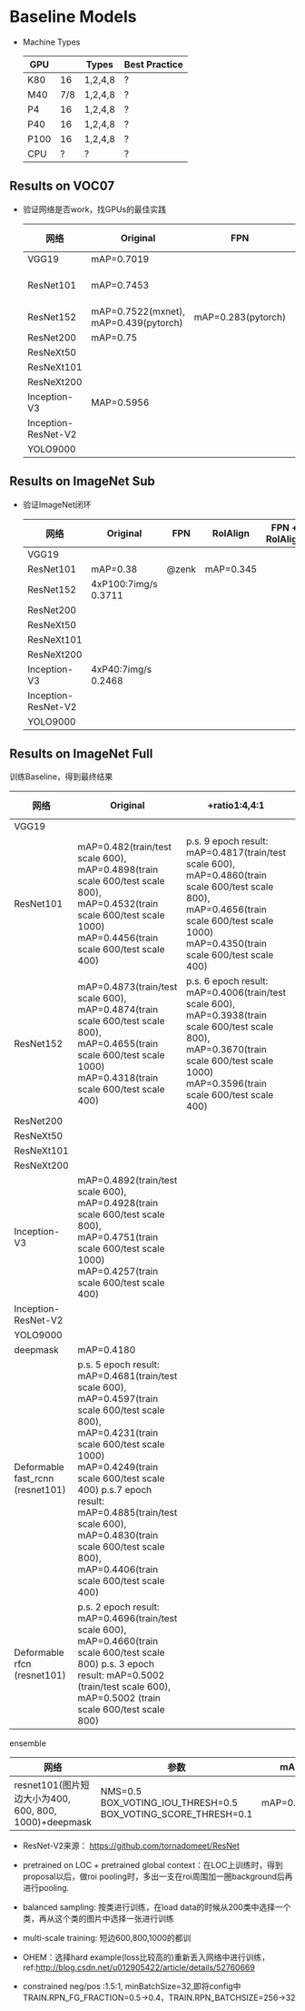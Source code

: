 # Baseline Models

* Machine Types

  | GPU  |      | Types   | Best Practice |
  | ---- | ---- | ------- | ------------- |
  | K80  | 16   | 1,2,4,8 | ?             |
  | M40  | 7/8  | 1,2,4,8 | ?             |
  | P4   | 16   | 1,2,4,8 | ?             |
  | P40  | 16   | 1,2,4,8 | ?             |
  | P100 | 16   | 1,2,4,8 | ?             |
  | CPU  | ?    | ?       | ?             |


## Results on VOC07
* 验证网络是否work，找GPUs的最佳实践

  | 网络 | Original | FPN | RoIAlign | FPN + RoIAlign | Identity Mapping | Pretrain on LOC | RPN | RCNN | Constrained Pos/Neg | Multiscale Training | DataAugmentation | GlobalContext | SampleBalanced |
  | ------| ------ | ------ | ------ | ------| ------ | ------ | ------ | ------ | ------ | ------ | ------ | ------ | ------ |
  | VGG19	| mAP=0.7019 | | | | | | | | | |
  | ResNet101 | mAP=0.7453 | | 2GPU(M40): 3.45samples/sec, mAP=0.7507 | | | | | | 2GPU(M40): 3.45samples/sec, mAP=0.7417 | 2GPU(M40): 3.45samples/sec, mAP=0.7609 | 2GPU(P100): 4.5samples/sec, mAP=0.7400 | mAP= 0.7559(sgd), mAP=0.1951(adam) | 4epoch:mAP=0.7044 |
  | ResNet152	| mAP=0.7522(mxnet), mAP=0.439(pytorch) | mAP=0.283(pytorch)| | | | | | | | | | | |
  | ResNet200	| mAP=0.75 | | | | | | | | | | | | |
  | ResNeXt50  | | | | | | | | | | | | | |
  | ResNeXt101 | | | | | | | | | | | | | |
  | ResNeXt200 | | | | | | | | | | | | | |
  | Inception-V3 | MAP=0.5956| | | | | | | | | 	| | | |
  | Inception-ResNet-V2	 | | | | | | | | | | |  | | | |
  | YOLO9000 | | | | | | | | | | | | | | |

## Results on ImageNet Sub
* 验证ImageNet闭环

  | 网络 | Original | FPN | RoIAlign | FPN + RoIAlign | Identity Mapping | Pretrain on LOC | RPN | RCNN |
  | ------| ------ | ------ | ------ | ------| ------ | ------ | ------ | ------ |
  | VGG19 | | | | | | | | |
  | ResNet101 | mAP=0.38 | @zenk | mAP=0.345 | | | | | |
  | ResNet152 | 4xP100:7img/s 0.3711| | | | | | | |
  | ResNet200 | | | | | | | | |
  | ResNeXt50 | | | | | | | | |
  | ResNeXt101 | | | | | | | | |
  | ResNeXt200 | | | | | | | | |
  | Inception-V3 | 4xP40:7img/s 0.2468 | | | | | 4xP4:9.5img/s Running|| | |
  | Inception-ResNet-V2 | | | | | | | | |
  | YOLO9000 | | | | | | | | |


## Results on ImageNet Full
训练Baseline，得到最终结果

| 网络                  | Original  | +ratio1:4,4:1| +scale4| FPN  | RoIAlign | FPN + RoIAlign | Identity Mapping | Pretrain on LOC                          | RPN  | RCNN | Multiscale |
| ------------------- | ---------- | ---- | -------- | -------------- | ---------------- | ---------------------------------------- | ---- | ---- |------------| -------- | -------------- |
| VGG19               | | |          |      |          |                |                  |                                          |      |      |
| ResNet101           | mAP=0.482(train/test scale 600), mAP=0.4898(train scale 600/test scale 800), mAP=0.4532(train scale 600/test scale 1000) mAP=0.4456(train scale 600/test scale 400) |p.s. 9 epoch result: mAP=0.4817(train/test scale 600), mAP=0.4860(train scale 600/test scale 800), mAP=0.4656(train scale 600/test scale 1000) mAP=0.4350(train scale 600/test scale 400) | p.s. 9 epoch result: mAP=0.4839(train/test scale 600), mAP=0.4824(train scale 600/test scale 800), mAP=0.4555(train scale 600/test scale 1000) mAP=0.4375(train scale 600/test scale 400) |     |          |                |                  | 4xP4:9.5img/s Running                    |      |      | mAP=0.4973(test scale 600+800, nms+box voting), mAP=0.5005(test scale 600+800+1000, nms+box voting), mAP=0.5040(test scale 400+600+800+1000, nms+box voting)|
| ResNet152           | mAP=0.4873(train/test scale 600), mAP=0.4874(train scale 600/test scale 800), mAP=0.4655(train scale 600/test scale 1000) mAP=0.4318(train scale 600/test scale 400)   | p.s. 6 epoch result: mAP=0.4006(train/test scale 600), mAP=0.3938(train scale 600/test scale 800), mAP=0.3670(train scale 600/test scale 1000) mAP=0.3596(train scale 600/test scale 400) | p.s. 2 epoch result: mAP=0.3859(train/test scale 600), mAP=0.3537(train scale 600/test scale 800), mAP=0.3152(train scale 600/test scale 1000) mAP=0.3516(train scale 600/test scale 400)   |      |          |                |                  | 1GPU(P40): 2.10samples/sec 2GPU(P40): 3.70samples/sec 4GPU(P40): 5.2samples/sec (running) |      |      |
| ResNet200           |           |      |          |                |                  |                                          |      |      |
| ResNeXt50           |           |      |          |                |                  |                                          |      |      |
| ResNeXt101          |           |      |          |                |                  |                                          |      |      |
| ResNeXt200          |           |      |          |                |                  |                                          |      |      |
| Inception-V3        | mAP=0.4892(train/test scale 600), mAP=0.4928(train scale 600/test scale 800), mAP=0.4751(train scale 600/test scale 1000) mAP=0.4257(train scale 600/test scale 400)          |      |          |                |                  |                                          |      |      |
| Inception-ResNet-V2 |           |      |          |                |                  |                                          |      |      |
| YOLO9000            |           |      |          |                |                  |                                          |      |      |
| deepmask           |     mAP=0.4180      |      |          |                |                  |                                          |      |      |
| Deformable fast_rcnn (resnet101)        | p.s. 5 epoch result: mAP=0.4681(train/test scale 600), mAP=0.4597(train scale 600/test scale 800), mAP=0.4231(train scale 600/test scale 1000) mAP=0.4249(train scale 600/test scale 400)   p.s.7 epoch result: mAP=0.4885(train/test scale 600), mAP=0.4830(train scale 600/test scale 800), mAP=0.4406(train scale 600/test scale 400)        |      |          |                |                  |                                          |      |      |
| Deformable rfcn (resnet101)        | p.s. 2 epoch result: mAP=0.4696(train/test scale 600), mAP=0.4660(train scale 600/test scale 800)  p.s. 3 epoch result: mAP=0.5002 (train/test scale 600), mAP=0.5002 (train scale 600/test scale 800)      |      |          |                |                  |                                          |      |      |

ensemble

| 网络 | 参数 | mAP |
|-----|------|-----|
| resnet101(图片短边大小为400, 600, 800, 1000)+deepmask | NMS=0.5 BOX_VOTING_IOU_THRESH=0.5 BOX_VOTING_SCORE_THRESH=0.1| mAP=0.5090 |

* ResNet-V2来源：
  https://github.com/tornadomeet/ResNet

* pretrained on LOC + pretrained global context：在LOC上训练时，得到proposal以后，做roi pooling时，多出一支在roi周围加一圈background后再进行pooling.
* balanced sampling: 按类进行训练，在load data的时候从200类中选择一个类，再从这个类的图片中选择一张进行训练
* multi-scale training: 短边600,800,1000的都训
* OHEM：选择hard example(loss比较高的)重新丢入网络中进行训练，ref:http://blog.csdn.net/u012905422/article/details/52760669
* constrained neg/pos :1.5:1, minBatchSize=32,即将config中TRAIN.RPN_FG_FRACTION=0.5->0.4，TRAIN.RPN_BATCHSIZE=256->32
